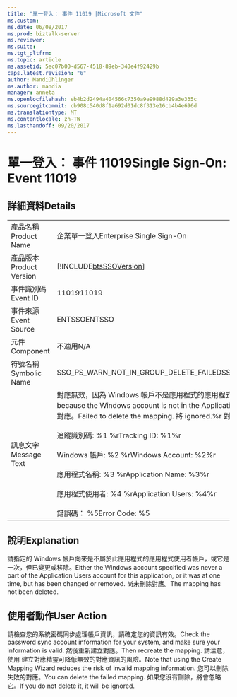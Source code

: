 ```yaml
---
title: "單一登入： 事件 11019 |Microsoft 文件"
ms.custom: 
ms.date: 06/08/2017
ms.prod: biztalk-server
ms.reviewer: 
ms.suite: 
ms.tgt_pltfrm: 
ms.topic: article
ms.assetid: 5ec07b00-d567-4518-89eb-340e4f92429b
caps.latest.revision: "6"
author: MandiOhlinger
ms.author: mandia
manager: anneta
ms.openlocfilehash: eb4b2d2494a404566c7350a9e9988d429a3e335c
ms.sourcegitcommit: cb908c540d8f1a692d01dc8f313e16cb4b4e696d
ms.translationtype: MT
ms.contentlocale: zh-TW
ms.lasthandoff: 09/20/2017
---
```

# <a name="single-sign-on-event-11019"></a><span data-ttu-id="47e11-102">單一登入： 事件 11019</span><span class="sxs-lookup"><span data-stu-id="47e11-102">Single Sign-On: Event 11019</span></span>
## <a name="details"></a><span data-ttu-id="47e11-103">詳細資料</span><span class="sxs-lookup"><span data-stu-id="47e11-103">Details</span></span>  
  
|||  
|-|-|  
|<span data-ttu-id="47e11-104">產品名稱</span><span class="sxs-lookup"><span data-stu-id="47e11-104">Product Name</span></span>|<span data-ttu-id="47e11-105">企業單一登入</span><span class="sxs-lookup"><span data-stu-id="47e11-105">Enterprise Single Sign-On</span></span>|  
|<span data-ttu-id="47e11-106">產品版本</span><span class="sxs-lookup"><span data-stu-id="47e11-106">Product Version</span></span>|[!INCLUDE[btsSSOVersion](../includes/btsssoversion-md.md)]|  
|<span data-ttu-id="47e11-107">事件識別碼</span><span class="sxs-lookup"><span data-stu-id="47e11-107">Event ID</span></span>|<span data-ttu-id="47e11-108">11019</span><span class="sxs-lookup"><span data-stu-id="47e11-108">11019</span></span>|  
|<span data-ttu-id="47e11-109">事件來源</span><span class="sxs-lookup"><span data-stu-id="47e11-109">Event Source</span></span>|<span data-ttu-id="47e11-110">ENTSSO</span><span class="sxs-lookup"><span data-stu-id="47e11-110">ENTSSO</span></span>|  
|<span data-ttu-id="47e11-111">元件</span><span class="sxs-lookup"><span data-stu-id="47e11-111">Component</span></span>|<span data-ttu-id="47e11-112">不適用</span><span class="sxs-lookup"><span data-stu-id="47e11-112">N/A</span></span>|  
|<span data-ttu-id="47e11-113">符號名稱</span><span class="sxs-lookup"><span data-stu-id="47e11-113">Symbolic Name</span></span>|<span data-ttu-id="47e11-114">SSO_PS_WARN_NOT_IN_GROUP_DELETE_FAILED</span><span class="sxs-lookup"><span data-stu-id="47e11-114">SSO_PS_WARN_NOT_IN_GROUP_DELETE_FAILED</span></span>|  
|<span data-ttu-id="47e11-115">訊息文字</span><span class="sxs-lookup"><span data-stu-id="47e11-115">Message Text</span></span>|<span data-ttu-id="47e11-116">對應無效，因為 Windows 帳戶不是應用程式的應用程式使用者帳戶。</span><span class="sxs-lookup"><span data-stu-id="47e11-116">The mapping is not valid because the Windows account is not in the Application Users account for the application.</span></span> <span data-ttu-id="47e11-117">無法刪除對應。</span><span class="sxs-lookup"><span data-stu-id="47e11-117">Failed to delete the mapping.</span></span> <span data-ttu-id="47e11-118">將 ignored.%r 對應。</span><span class="sxs-lookup"><span data-stu-id="47e11-118">The mapping will be ignored.%r</span></span><br /><br /> <span data-ttu-id="47e11-119">追蹤識別碼: %1 %r</span><span class="sxs-lookup"><span data-stu-id="47e11-119">Tracking ID: %1%r</span></span><br /><br /> <span data-ttu-id="47e11-120">Windows 帳戶: %2 %r</span><span class="sxs-lookup"><span data-stu-id="47e11-120">Windows Account: %2%r</span></span><br /><br /> <span data-ttu-id="47e11-121">應用程式名稱: %3 %r</span><span class="sxs-lookup"><span data-stu-id="47e11-121">Application Name: %3%r</span></span><br /><br /> <span data-ttu-id="47e11-122">應用程式使用者: %4 %r</span><span class="sxs-lookup"><span data-stu-id="47e11-122">Application Users: %4%r</span></span><br /><br /> <span data-ttu-id="47e11-123">錯誤碼： %5</span><span class="sxs-lookup"><span data-stu-id="47e11-123">Error Code: %5</span></span>|  
  
## <a name="explanation"></a><span data-ttu-id="47e11-124">說明</span><span class="sxs-lookup"><span data-stu-id="47e11-124">Explanation</span></span>  
 <span data-ttu-id="47e11-125">請指定的 Windows 帳戶向來是不屬於此應用程式的應用程式使用者帳戶，或它是一次，但已變更或移除。</span><span class="sxs-lookup"><span data-stu-id="47e11-125">Either the Windows account specified was never a part of the Application Users account for this application, or it was at one time, but has been changed or removed.</span></span> <span data-ttu-id="47e11-126">尚未刪除對應。</span><span class="sxs-lookup"><span data-stu-id="47e11-126">The mapping has not been deleted.</span></span>  
  
## <a name="user-action"></a><span data-ttu-id="47e11-127">使用者動作</span><span class="sxs-lookup"><span data-stu-id="47e11-127">User Action</span></span>  
 <span data-ttu-id="47e11-128">請檢查您的系統密碼同步處理帳戶資訊，請確定您的資訊有效。</span><span class="sxs-lookup"><span data-stu-id="47e11-128">Check the password sync account information for your system, and make sure your information is valid.</span></span> <span data-ttu-id="47e11-129">然後重新建立對應。</span><span class="sxs-lookup"><span data-stu-id="47e11-129">Then recreate the mapping.</span></span> <span data-ttu-id="47e11-130">請注意，使用 建立對應精靈可降低無效的對應資訊的風險。</span><span class="sxs-lookup"><span data-stu-id="47e11-130">Note that using the Create Mapping Wizard reduces the risk of invalid mapping information.</span></span> <span data-ttu-id="47e11-131">您可以刪除失敗的對應。</span><span class="sxs-lookup"><span data-stu-id="47e11-131">You can delete the failed mapping.</span></span> <span data-ttu-id="47e11-132">如果您沒有刪除，將會忽略它。</span><span class="sxs-lookup"><span data-stu-id="47e11-132">If you do not delete it, it will be ignored.</span></span>